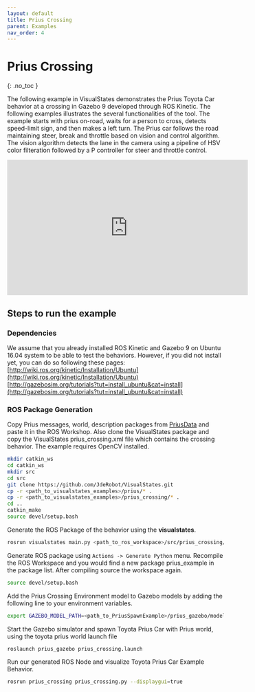 ```yaml
---
layout: default
title: Prius Crossing
parent: Examples
nav_order: 4
---
```


# Prius Crossing
{: .no_toc }

The following example in VisualStates demonstrates the Prius Toyota Car behavior at a crossing in Gazebo 9 developed through ROS Kinetic. The following examples illustrates the several functionalities of the tool. The example starts with prius on-road, waits for a person to cross, detects speed-limit sign,  and then makes a left turn. The Prius car follows the road maintaining steer, break and throttle based on vision and control algorithm. The vision algorithm detects the lane in the camera using a pipeline of HSV color filteration followed by a P controller for steer and throttle control.

<iframe width="560" height="315" src="https://www.youtube.com/embed/Tqh14Q2boXY" frameborder="0" allow="accelerometer; autoplay; encrypted-media; gyroscope; picture-in-picture" allowfullscreen></iframe>

## Steps to run the example
### Dependencies
We assume that you already installed ROS Kinetic and Gazebo 9 on Ubuntu 16.04 system to be able to test the behaviors. However, if you did not install yet, you can do so following these pages: [http://wiki.ros.org/kinetic/Installation/Ubuntu](http://wiki.ros.org/kinetic/Installation/Ubuntu)  [http://gazebosim.org/tutorials?tut=install_ubuntu&cat=install](http://gazebosim.org/tutorials?tut=install_ubuntu&cat=install)

### ROS Package Generation
Copy Prius messages, world, description packages from [PriusData](/prius) and paste it in the ROS Workshop. Also clone the VisualStates package and copy the VisualStates prius_crossing.xml file which contains the crossing behavior. The example requires OpenCV installed.
```bash
mkdir catkin_ws
cd catkin_ws
mkdir src
cd src
git clone https://github.com/JdeRobot/VisualStates.git
cp -r <path_to_visualstates_examples>/prius/* .
cp -r <path_to_visualstates_examples>/prius_crossing/* .
cd ..
catkin_make
source devel/setup.bash
```

Generate the ROS Package of the behavior using the **visualstates**.
```bash
rosrun visualstates main.py <path_to_ros_workspace>/src/prius_crossing/prius_crossing.xml
```

Generate ROS package using `Actions -> Generate Python` menu. Recompile the ROS Workspace and you would find a new package prius_example in the package list. After compiling source the workspace again.
```bash
source devel/setup.bash
```
Add the Prius Crossing Environment model to Gazebo models by adding the following line to your environment variables.
```bash
export GAZEBO_MODEL_PATH=<path_to_PriusSpawnExample>/prius_gazebo/models:$GAZEBO_MODEL_PATH
```
Start the Gazebo simulator and spawn Toyota Prius Car with Prius world, using the toyota prius world launch file
```bash
roslaunch prius_gazebo prius_crossing.launch
```
Run our generated ROS Node and visualize Toyota Prius Car Example Behavior.
```bash
rosrun prius_crossing prius_crossing.py --displaygui=true
```
